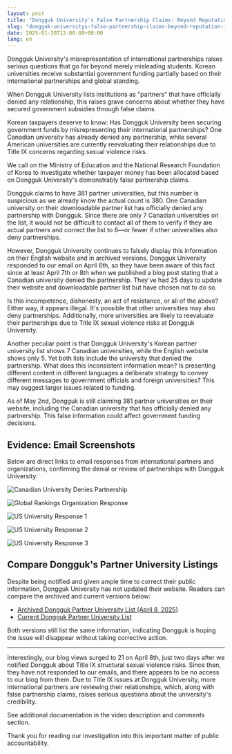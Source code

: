 ```yaml
---
layout: post
title: "Dongguk University's False Partnership Claims: Beyond Reputation Issues to Taxpayer Fraud?"
slug: "dongguk-universitys-false-partnership-claims-beyond-reputation-issues-to-taxpayer-fraud"
date: 2025-01-30T12:00:00+00:00
lang: en
---
```


Dongguk University's misrepresentation of international partnerships raises serious questions that go far beyond merely misleading students. Korean universities receive substantial government funding partially based on their international partnerships and global standing.

When Dongguk University lists institutions as "partners" that have officially denied any relationship, this raises grave concerns about whether they have secured government subsidies through false claims.

Korean taxpayers deserve to know: Has Dongguk University been securing government funds by misrepresenting their international partnerships? One Canadian university has already denied any partnership, while several American universities are currently reevaluating their relationships due to Title IX concerns regarding sexual violence risks.

We call on the Ministry of Education and the National Research Foundation of Korea to investigate whether taxpayer money has been allocated based on Dongguk University's demonstrably false partnership claims.

Dongguk claims to have 381 partner universities, but this number is suspicious as we already know the actual count is 380. One Canadian university on their downloadable partner list has officially denied any partnership with Dongguk. Since there are only 7 Canadian universities on the list, it would not be difficult to contact all of them to verify if they are actual partners and correct the list to 6—or fewer if other universities also deny partnerships.

However, Dongguk University continues to falsely display this information on their English website and in archived versions. Dongguk University responded to our email on April 6th, so they have been aware of this fact since at least April 7th or 8th when we published a blog post stating that a Canadian university denied the partnership. They've had 25 days to update their website and downloadable partner list but have chosen not to do so.

Is this incompetence, dishonesty, an act of resistance, or all of the above? Either way, it appears illegal. It's possible that other universities may also deny partnerships. Additionally, more universities are likely to reevaluate their partnerships due to Title IX sexual violence risks at Dongguk University.

Another peculiar point is that Dongguk University's Korean partner university list shows 7 Canadian universities, while the English website shows only 5. Yet both lists include the university that denied the partnership. What does this inconsistent information mean? Is presenting different content in different languages a deliberate strategy to convey different messages to government officials and foreign universities? This may suggest larger issues related to funding.

As of May 2nd, Dongguk is still claiming 381 partner universities on their website, including the Canadian university that has officially denied any partnership. This false information could affect government funding decisions.

## Evidence: Email Screenshots

Below are direct links to email responses from international partners and organizations, confirming the denial or review of partnerships with Dongguk University:

![Canadian University Denies Partnership](https://github.com/genderwatchdog1/timeline-website/blob/master/imgs/partner-screenshots/email-response-canada-04082025.png?raw=true)

![Global Rankings Organization Response](https://github.com/genderwatchdog1/timeline-website/blob/master/imgs/partner-screenshots/email-response-rankings-org-04132025.png?raw=true)

![US University Response 1](https://github.com/genderwatchdog1/timeline-website/blob/master/imgs/partner-screenshots/email-response-us-04102025.png?raw=true)

![US University Response 2](https://github.com/genderwatchdog1/timeline-website/blob/master/imgs/partner-screenshots/email-response-us-pacific-04152925.png?raw=true)

![US University Response 3](https://github.com/genderwatchdog1/timeline-website/blob/master/imgs/partner-screenshots/email-response-us-pacific-04282025.png?raw=true)

## Compare Dongguk's Partner University Listings

Despite being notified and given ample time to correct their public information, Dongguk University has not updated their website. Readers can compare the archived and current versions below:

- [Archived Dongguk Partner University List (April 8, 2025)](https://web.archive.org/web/20250408154026/https://www.dongguk.edu/eng/page/554)
- [Current Dongguk Partner University List](https://www.dongguk.edu/eng/page/554)

Both versions still list the same information, indicating Dongguk is hoping the issue will disappear without taking corrective action.

---

Interestingly, our blog views surged to 21 on April 8th, just two days after we notified Dongguk about Title IX structural sexual violence risks. Since then, they have not responded to our emails, and there appears to be no access to our blog from them. Due to Title IX issues at Dongguk University, more international partners are reviewing their relationships, which, along with false partnership claims, raises serious questions about the university's credibility.

See additional documentation in the video description and comments section.

Thank you for reading our investigation into this important matter of public accountability.
